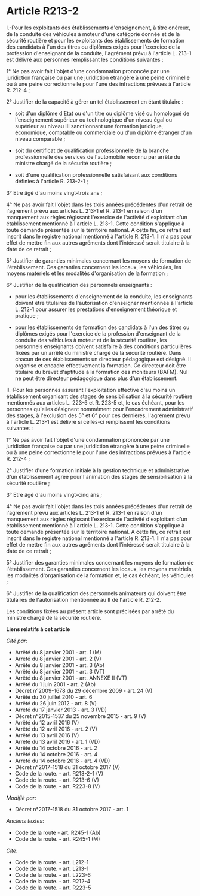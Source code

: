 # Article R213-2

I.-Pour les exploitants des établissements d'enseignement, à titre onéreux, de la conduite des véhicules à moteur d'une
catégorie donnée et de la sécurité routière et pour les exploitants des établissements de formation des candidats à l'un des
titres ou diplômes exigés pour l'exercice de la profession d'enseignant de la conduite, l'agrément prévu à l'article L. 213-1
est délivré aux personnes remplissant les conditions suivantes :

1° Ne pas avoir fait l'objet d'une condamnation prononcée par une juridiction française ou par une juridiction étrangère à
une peine criminelle ou à une peine correctionnelle pour l'une des infractions prévues à l'article R. 212-4 ;

2° Justifier de la capacité à gérer un tel établissement en étant titulaire :

- soit d'un diplôme d'Etat ou d'un titre ou diplôme visé ou homologué de l'enseignement supérieur ou technologique d'un
niveau égal ou supérieur au niveau III sanctionnant une formation juridique, économique, comptable ou commerciale ou d'un
diplôme étranger d'un niveau comparable ;

- soit du certificat de qualification professionnelle de la branche professionnelle des services de l'automobile reconnu par
arrêté du ministre chargé de la sécurité routière ;

- soit d'une qualification professionnelle satisfaisant aux conditions définies à l'article R. 213-2-1 ;

3° Etre âgé d'au moins vingt-trois ans ;

4° Ne pas avoir fait l'objet dans les trois années précédentes d'un retrait de l'agrément prévu aux articles L. 213-1 et R.
213-1 en raison d'un manquement aux règles régissant l'exercice de l'activité d'exploitant d'un établissement mentionné à
l'article L. 213-1. Cette condition s'applique à toute demande présentée sur le territoire national. A cette fin, ce retrait
est inscrit dans le registre national mentionné à l'article R. 213-1. Il n'a pas pour effet de mettre fin aux autres
agréments dont l'intéressé serait titulaire à la date de ce retrait ;

5° Justifier de garanties minimales concernant les moyens de formation de l'établissement. Ces garanties concernent les
locaux, les véhicules, les moyens matériels et les modalités d'organisation de la formation ;

6° Justifier de la qualification des personnels enseignants :

- pour les établissements d'enseignement de la conduite, les enseignants doivent être titulaires de l'autorisation
d'enseigner mentionnée à l'article L. 212-1 pour assurer les prestations d'enseignement théorique et pratique ;

- pour les établissements de formation des candidats à l'un des titres ou diplômes exigés pour l'exercice de la profession
d'enseignant de la conduite des véhicules à moteur et de la sécurité routière, les personnels enseignants doivent satisfaire
à des conditions particulières fixées par un arrêté du ministre chargé de la sécurité routière. Dans chacun de ces
établissements un directeur pédagogique est désigné. Il organise et encadre effectivement la formation. Ce directeur doit
être titulaire du brevet d'aptitude à la formation des moniteurs (BAFM). Nul ne peut être directeur pédagogique dans plus
d'un établissement.

II.-Pour les personnes assurant l'exploitation effective d'au moins un établissement organisant des stages de sensibilisation
à la sécurité routière mentionnés aux articles L. 223-6 et R. 223-5 et, le cas échéant, pour les personnes qu'elles désignent
nommément pour l'encadrement administratif des stages, à l'exclusion des 5° et 6° pour ces dernières, l'agrément prévu à
l'article L. 213-1 est délivré si celles-ci remplissent les conditions suivantes :

1° Ne pas avoir fait l'objet d'une condamnation prononcée par une juridiction française ou par une juridiction étrangère à
une peine criminelle ou à une peine correctionnelle pour l'une des infractions prévues à l'article R. 212-4 ;

2° Justifier d'une formation initiale à la gestion technique et administrative d'un établissement agréé pour l'animation des
stages de sensibilisation à la sécurité routière ;

3° Etre âgé d'au moins vingt-cinq ans ;

4° Ne pas avoir fait l'objet dans les trois années précédentes d'un retrait de l'agrément prévu aux articles L. 213-1 et R.
213-1 en raison d'un manquement aux règles régissant l'exercice de l'activité d'exploitant d'un établissement mentionné à
l'article L. 213-1. Cette condition s'applique à toute demande présentée sur le territoire national. A cette fin, ce retrait
est inscrit dans le registre national mentionné à l'article R. 213-1. Il n'a pas pour effet de mettre fin aux autres
agréments dont l'intéressé serait titulaire à la date de ce retrait ;

5° Justifier des garanties minimales concernant les moyens de formation de l'établissement. Ces garanties concernent les
locaux, les moyens matériels, les modalités d'organisation de la formation et, le cas échéant, les véhicules ;

6° Justifier de la qualification des personnels animateurs qui doivent être titulaires de l'autorisation mentionnée au II de
l'article R. 212-2.

Les conditions fixées au présent article sont précisées par arrêté du ministre chargé de la sécurité routière.

**Liens relatifs à cet article**

_Cité par_:

  - Arrêté du 8 janvier 2001 - art. 1 (M)
  - Arrêté du 8 janvier 2001 - art. 2 (V)
  - Arrêté du 8 janvier 2001 - art. 3 (Ab)
  - Arrêté du 8 janvier 2001 - art. 3 (VT)
  - Arrêté du 8 janvier 2001 - art. ANNEXE II (VT)
  - Arrêté du 1 juin 2001 - art. 2 (Ab)
  - Décret n°2009-1678 du 29 décembre 2009 - art. 24 (V)
  - Arrêté du 30 juillet 2010 - art. 6
  - Arrêté du 26 juin 2012 - art. 8 (V)
  - Arrêté du 17 janvier 2013 - art. 3 (VD)
  - Décret n°2015-1537 du 25 novembre 2015 - art. 9 (V)
  - Arrêté du 12 avril 2016 (V)
  - Arrêté du 12 avril 2016 - art. 2 (V)
  - Arrêté du 13 avril 2016 (V)
  - Arrêté du 13 avril 2016 - art. 1 (VD)
  - Arrêté du 14 octobre 2016 - art. 2
  - Arrêté du 14 octobre 2016 - art. 4
  - Arrêté du 14 octobre 2016 - art. 4 (VD)
  - Décret n°2017-1518 du 31 octobre 2017 (V)
  - Code de la route. - art. R213-2-1 (V)
  - Code de la route. - art. R213-6 (V)
  - Code de la route. - art. R223-8 (V)

_Modifié par_:

  - Décret n°2017-1518 du 31 octobre 2017 - art. 1

_Anciens textes_:

  - Code de la route - art. R245-1 (Ab)
  - Code de la route. - art. R245-1 (M)

_Cite_:

  - Code de la route. - art. L212-1
  - Code de la route. - art. L213-1
  - Code de la route. - art. L223-6
  - Code de la route. - art. R212-4
  - Code de la route. - art. R223-5
